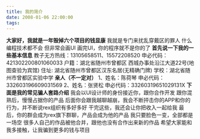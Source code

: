 ```yaml
---
title: 我的简介
date: 2008-01-06 22:00:00
tags:
---
```


**大家好，我就是一年毁掉六个项目的钱显康**
我就是专门来扰乱穿戴区的罪人
什么编程技术都不会
但非常会画UI
画完UI，你的程序就不是你的了
**首先说一下我的一些基本信息**
教子无方热线：13105658511、15572208520
申必代码：421302200801060033
户籍：湖北省随州市曾都区 西城办事处沿江大道22号(地图查验为宾馆)
住址: 湖北省随州市曾都区汉东名居(无精确门牌)
学校：湖北省随州市曾都区实验中学
**亲人（不一定对）**
1、姓名：陈荷琴
申必代码：332603196609031569
2、姓名：张贤松
申必代码：33260319651029131X
**下面是我的常见骗人套路介绍**
我会以UI设计师的身份接近你，跟你合作开发
跟你混熟后，慢慢占据你的产品
后面你会跟我越聊越崩，我会不断抨击你的APP和你的行为，并不断说rex组织有多好多好
干完这些，我还会让你把收入一起给我
最后，你的群会成为rex旗下群聊，产品会成为他的产品
我只要脸色一变，全部都是一场空
很多人自己的作品被他合并，跟他也没有合作出来新的作品
希望大家能和我多接触，让我骗到更多的钱与项目
